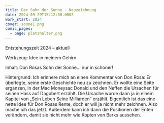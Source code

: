 ```yaml
---
title: Der Sohn der Sonne - Neuzeichnung
date: 2024-09-29T15:12:00.000Z
work_start: 2024
cover: sonne1.png
comic_pages:
  - page: platzhalter.png
---
```

Entstehungszeit 2024 – aktuell

Werkzeug: Idee in meinem Gehirn

Inhalt: Don Rosas Sohn der Sonne… nur in schöner!

Hintergrund: Ich erinnere mich an einen Kommentar von Don Rosa: Er überlegte, seine erste Geschichte neu zu zeichnen. Er wollte eine Seite ergänzen, in der Mac Moneysac Donald und den Neffen die Ursachen für seinen Hass auf Dagobert erzählt. Die Ursache wurde dann ja in einem Kapitel von „Sein Leben Seine Milliarden“ erzählt. Eigentlich ist das eine nette Idee für Don Rosas Rente, doch er will ja nicht mehr zeichnen. Also mache ich das jetzt. Außerdem kann ich dann die Positionen der Enten verändern, damit sie nicht mehr wie Kopien von Barks aussehen.
